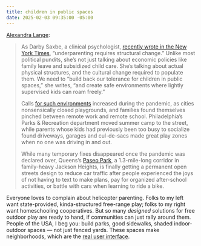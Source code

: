 ```yaml
---
title: children in public spaces
date: 2025-02-03 09:35:00 -05:00
---
```


[Alexandra Lange](https://www.bloomberg.com/news/articles/2024-12-31/to-ease-parenting-burdens-we-need-better-housing-and-street-designs-too):

>As Darby Saxbe, a clinical psychologist, [recently wrote in the New York Times](https://www.nytimes.com/2024/09/15/opinion/parenting-helicopter-ignoring.html), “underparenting requires structural change.” Unlike most political pundits, she’s not just talking about economic policies like family leave and subsidized child care. She’s talking about actual physical structures, and the cultural change required to populate them. We need to “build back our tolerance for children in public spaces,” she writes, “and create safe environments where lightly supervised kids can roam freely.”
>
>Calls [for such environments](https://www.bloomberg.com/news/features/2021-05-03/how-cities-can-give-streets-to-kids-for-a-summer-of-play) increased during the pandemic, as cities nonsensically closed playgrounds, and families found themselves pinched between remote work and remote school. Philadelphia’s Parks & Recreation department moved summer camp to the street, while parents whose kids had previously been too busy to socialize found driveways, garages and cul-de-sacs made great play zones when no one was driving in and out.
>
>While many temporary fixes disappeared once the pandemic was declared over, Queens’s [Paseo Park](https://nyc.streetsblog.org/2024/06/24/money-for-something-dot-starts-89m-paseo-park-redesign-outreach), a 1.3-mile-long corridor in family-heavy Jackson Heights, is finally getting a permanent open streets design to reduce car traffic after people experienced the joys of not having to text to make plans, pay for organized after-school activities, or battle with cars when learning to ride a bike.

Everyone loves to complain about helicopter parenting. Folks to my left want state-provided, kinda-structured free-range play; folks to my right want homeschooling cooperatives. But so many *designed* solutions for free outdoor play are ready to hand, if communities can just rally around them. People of the USA, I beg you: build parks, good sidewalks, shaded indoor-outdoor spaces — not just fenced yards. These spaces make neighborhoods, which are the [real user interface](https://www.afterbabel.com/p/the-real-user-interface-recovering?utm_source=%2Fsearch%2Fthe%2520real%2520user%2520interface&utm_medium=reader2).
